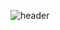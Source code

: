 ![header](https://capsule-render.vercel.app/api?type=waving&color=gradient&customColorList=10&height=200&section=header&text=YooSeok's%20Github%20%F0%9F%98%8E&fontSize=50&animation=twinkling&fontAlign=68&fontAlignY=36)

